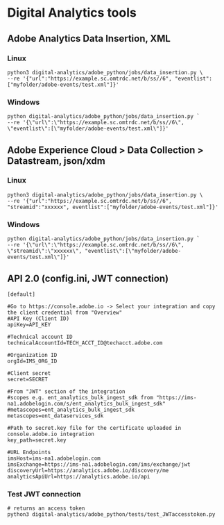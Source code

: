 # Digital Analytics tools

## Adobe Analytics Data Insertion, XML

### Linux
```
python3 digital-analytics/adobe_python/jobs/data_insertion.py \
--re '{"url":"https://example.sc.omtrdc.net/b/ss//6", "eventlist":["myfolder/adobe-events/test.xml"]}'
```

### Windows
```
python digital-analytics/adobe_python/jobs/data_insertion.py `
--re '{\"url\":\"https://example.sc.omtrdc.net/b/ss//6\", \"eventlist\":[\"myfolder/adobe-events/test.xml\"]}'
```

## Adobe Experience Cloud > Data Collection > Datastream, json/xdm
### Linux
```
python3 digital-analytics/adobe_python/jobs/data_insertion.py \
--re '{"url":"https://example.sc.omtrdc.net/b/ss//6", "streamid":"xxxxxx", eventlist":["myfolder/adobe-events/test.xml"]}'
```

### Windows
```
python digital-analytics/adobe_python/jobs/data_insertion.py `
--re '{\"url\":\"https://example.sc.omtrdc.net/b/ss//6\", \"streamid\":\"xxxxxx\", "eventlist\":[\"myfolder/adobe-events/test.xml\"]}'
```

## API 2.0 (config.ini, JWT connection)
```
[default]

#Go to https://console.adobe.io -> Select your integration and copy the client credential from "Overview"
#API Key (Client ID)
apiKey=API_KEY

#Technical account ID
technicalAccountId=TECH_ACCT_ID@techacct.adobe.com

#Organization ID
orgId=IMS_ORG_ID

#Client secret
secret=SECRET

#From "JWT" section of the integration
#scopes e.g. ent_analytics_bulk_ingest_sdk from "https://ims-na1.adobelogin.com/s/ent_analytics_bulk_ingest_sdk"
#metascopes=ent_analytics_bulk_ingest_sdk
metascopes=ent_dataservices_sdk

#Path to secret.key file for the certificate uploaded in console.adobe.io integration
key_path=secret.key

#URL Endpoints
imsHost=ims-na1.adobelogin.com
imsExchange=https://ims-na1.adobelogin.com/ims/exchange/jwt
discoveryUrl=https://analytics.adobe.io/discovery/me
analyticsApiUrl=https://analytics.adobe.io/api
```

### Test JWT connection
```
# returns an access token
python3 digital-analytics/adobe_python/tests/test_JWTaccesstoken.py
```



